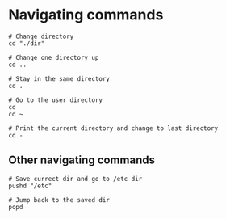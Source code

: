 # Navigating commands

```shell
# Change directory
cd "./dir"

# Change one directory up
cd ..

# Stay in the same directory
cd .

# Go to the user directory
cd
cd ~

# Print the current directory and change to last directory
cd -
```

## Other navigating commands

```shell
# Save currect dir and go to /etc dir
pushd "/etc"

# Jump back to the saved dir
popd
```
